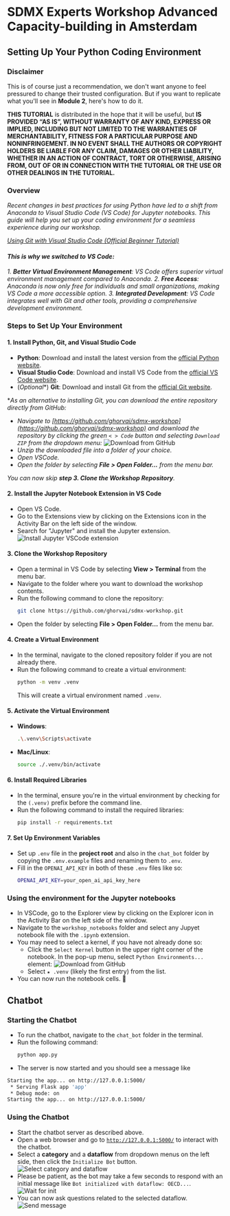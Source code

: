 # SDMX Experts Workshop Advanced Capacity-building in Amsterdam 

## Setting Up Your Python Coding Environment
### Disclaimer
This is of course just a recommendation, we don't want anyone to feel pressured to change their trusted configuration. But if you want to replicate what you'll see in **Module 2**, here's how to do it.

**THIS TUTORIAL** is distributed in the hope that it will be useful, but **IS PROVIDED “AS IS”, WITHOUT WARRANTY OF ANY KIND, EXPRESS OR IMPLIED, INCLUDING BUT NOT LIMITED TO THE WARRANTIES OF MERCHANTABILITY, FITNESS FOR A PARTICULAR PURPOSE AND NONINFRINGEMENT. IN NO EVENT SHALL THE AUTHORS OR COPYRIGHT HOLDERS BE LIABLE FOR ANY CLAIM, DAMAGES OR OTHER LIABILITY, WHETHER IN AN ACTION OF CONTRACT, TORT OR OTHERWISE, ARISING FROM, OUT OF OR IN CONNECTION WITH THE TUTORIAL OR THE USE OR OTHER DEALINGS IN THE TUTORIAL.**

### Overview
*Recent changes in best practices for using Python have led to a shift from Anaconda to Visual Studio Code (VS Code) for Jupyter notebooks. This guide will help you set up your coding environment for a seamless experience during our workshop.*

*[Using Git with Visual Studio Code (Official Beginner Tutorial)](https://www.youtube.com/watch?v=i_23KUAEtUM&ab_channel=VisualStudioCode)*

#### *This is why we switched to VS Code:*
*1. **Better Virtual Environment Management**: VS Code offers superior virtual environment management compared to Anaconda.*
*2. **Free Access**: Anaconda is now only free for individuals and small organizations, making VS Code a more accessible option.*
*3. **Integrated Development**: VS Code integrates well with Git and other tools, providing a comprehensive development environment.*

### Steps to Set Up Your Environment

#### 1. Install Python, Git, and Visual Studio Code
- **Python**: Download and install the latest version from the [official Python website](https://www.python.org/downloads/).
- **Visual Studio Code**: Download and install VS Code from the [official VS Code website](https://code.visualstudio.com/).
- (*Optional**) **Git**: Download and install Git from the [official Git website](https://git-scm.com/downloads).

\**As an alternative to installing Git, you can download the entire repository directly from GitHub:*
- *Navigate to [https://github.com/ghorvai/sdmx-workshop](https://github.com/ghorvai/sdmx-workshop) and download the repository by clicking the green `< > Code` button and selecting `Download ZIP` from the dropdown menu:*
![Download from GitHub](images/download_from_github.jpg)
- *Unzip the downloaded file into a folder of your choice.*
- *Open VSCode.*
- *Open the folder by selecting **File > Open Folder...** from the menu bar.*

*You can now skip **step 3. Clone the Workshop Repository**.*

#### 2. Install the Jupyter Notebook Extension in VS Code
- Open VS Code.
- Go to the Extensions view by clicking on the Extensions icon in the Activity Bar on the left side of the window.
- Search for "Jupyter" and install the Jupyter extension.
![Install Jupyter VSCode extension](images/install_jupyter_vscode_extension.jpg)

#### 3. Clone the Workshop Repository
- Open a terminal in VS Code by selecting **View > Terminal** from the menu bar.
- Navigate to the folder where you want to download the workshop contents.
- Run the following command to clone the repository:
  ```bash
  git clone https://github.com/ghorvai/sdmx-workshop.git
  ```
- Open the folder by selecting **File > Open Folder...** from the menu bar.

#### 4. Create a Virtual Environment
- In the terminal, navigate to the cloned repository folder if you are not already there.
- Run the following command to create a virtual environment:
  ```bash
  python -m venv .venv
  ```
  This will create a virtual environment named `.venv`.

#### 5. Activate the Virtual Environment
- **Windows**:
  ```bash
  .\.venv\Scripts\activate
  ```
- **Mac/Linux**:
  ```bash
  source ./.venv/bin/activate
  ```

#### 6. Install Required Libraries
- In the terminal, ensure you're in the virtual environment by checking for the `(.venv)` prefix before the command line.
- Run the following command to install the required libraries:
  ```bash
  pip install -r requirements.txt
  ```

#### 7. Set Up Environment Variables

- Set up `.env` file in the **project root** and also in the `chat_bot` folder by copying the `.env.example` files and renaming them to `.env`.
- Fill in the `OPENAI_API_KEY` in both of these `.env` files like so:
  ```bash
  OPENAI_API_KEY=your_open_ai_api_key_here
  ```

### Using the environment for the Jupyter notebooks

- In VSCode, go to the Explorer view by clicking on the Explorer icon in the Activity Bar on the left side of the window.
- Navigate to the `workshop_notebooks` folder and select any Jupyet notebook file with the `.ipynb` extension.
- You may need to select a kernel, if you have not already done so:
  - Click the `Select Kernel` button in the upper right corner of the notebook. In the pop-up menu, select `Python Environments...` element:
  ![Download from GitHub](images/select_kernel.jpg)
  - Select `★ .venv` (likely the first entry) from the list.
- You can now run the notebook cells. 🎉

## Chatbot

### Starting the Chatbot

- To run the chatbot, navigate to the `chat_bot` folder in the terminal.
- Run the following command:
  ```bash
  python app.py
  ```
- The server is now started and you should see a message like
```bash
Starting the app... on http://127.0.0.1:5000/
 * Serving Flask app 'app'
 * Debug mode: on
Starting the app... on http://127.0.0.1:5000/
```

### Using the Chatbot

- Start the chatbot server as described above.
- Open a web browser and go to [`http://127.0.0.1:5000/`](http://127.0.0.1:5000/) to interact with the chatbot.
- Select a **category** and a **dataflow** from dropdown menus on the left side, then click the `Initialize Bot` button.
![Select category and dataflow](images/chatbot_setup.jpg)
- Please be patient, as the bot may take a few seconds to respond with an initial message like `Bot initialized with dataflow: OECD...`.
![Wait for init](images/chatbot_init.jpg)
- You can now ask questions related to the selected dataflow.
![Send message](images/chatbot_message.jpg)
